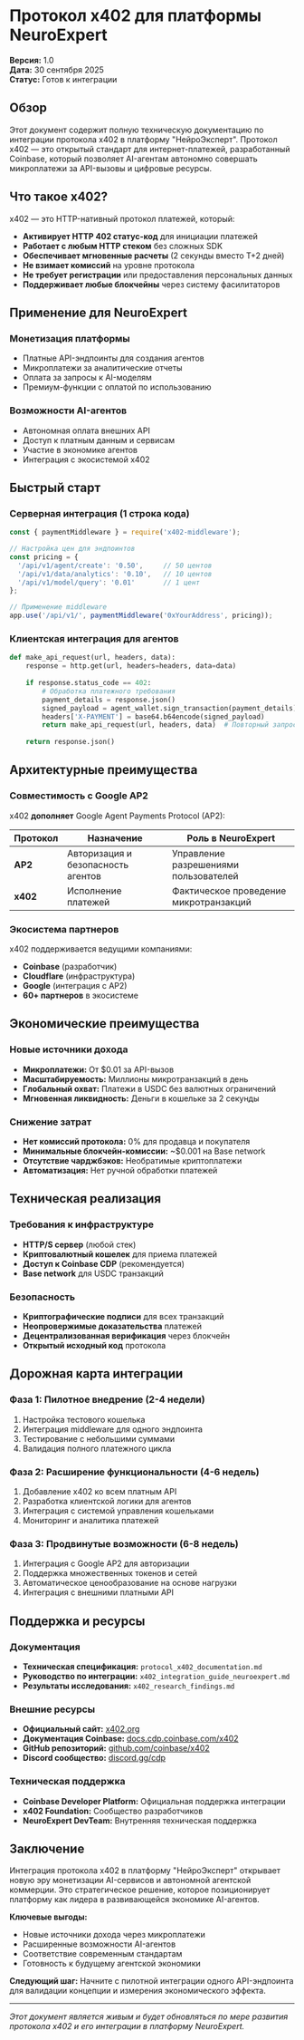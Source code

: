 # Протокол x402 для платформы NeuroExpert

**Версия:** 1.0  
**Дата:** 30 сентября 2025  
**Статус:** Готов к интеграции

## Обзор

Этот документ содержит полную техническую документацию по интеграции протокола x402 в платформу "НейроЭксперт". Протокол x402 — это открытый стандарт для интернет-платежей, разработанный Coinbase, который позволяет AI-агентам автономно совершать микроплатежи за API-вызовы и цифровые ресурсы.

## Что такое x402?

x402 — это HTTP-нативный протокол платежей, который:

- **Активирует HTTP 402 статус-код** для инициации платежей
- **Работает с любым HTTP стеком** без сложных SDK
- **Обеспечивает мгновенные расчеты** (2 секунды вместо T+2 дней)
- **Не взимает комиссий** на уровне протокола
- **Не требует регистрации** или предоставления персональных данных
- **Поддерживает любые блокчейны** через систему фасилитаторов

## Применение для NeuroExpert

### Монетизация платформы
- Платные API-эндпоинты для создания агентов
- Микроплатежи за аналитические отчеты
- Оплата за запросы к AI-моделям
- Премиум-функции с оплатой по использованию

### Возможности AI-агентов
- Автономная оплата внешних API
- Доступ к платным данным и сервисам
- Участие в экономике агентов
- Интеграция с экосистемой x402

## Быстрый старт

### Серверная интеграция (1 строка кода)

```javascript
const { paymentMiddleware } = require('x402-middleware');

// Настройка цен для эндпоинтов
const pricing = {
  '/api/v1/agent/create': '0.50',     // 50 центов
  '/api/v1/data/analytics': '0.10',   // 10 центов
  '/api/v1/model/query': '0.01'       // 1 цент
};

// Применение middleware
app.use('/api/v1/', paymentMiddleware('0xYourAddress', pricing));
```

### Клиентская интеграция для агентов

```python
def make_api_request(url, headers, data):
    response = http.get(url, headers=headers, data=data)
    
    if response.status_code == 402:
        # Обработка платежного требования
        payment_details = response.json()
        signed_payload = agent_wallet.sign_transaction(payment_details)
        headers['X-PAYMENT'] = base64.b64encode(signed_payload)
        return make_api_request(url, headers, data)  # Повторный запрос
    
    return response.json()
```

## Архитектурные преимущества

### Совместимость с Google AP2

x402 **дополняет** Google Agent Payments Protocol (AP2):

| Протокол | Назначение | Роль в NeuroExpert |
|----------|------------|-------------------|
| **AP2** | Авторизация и безопасность агентов | Управление разрешениями пользователей |
| **x402** | Исполнение платежей | Фактическое проведение микротранзакций |

### Экосистема партнеров

x402 поддерживается ведущими компаниями:
- **Coinbase** (разработчик)
- **Cloudflare** (инфраструктура)
- **Google** (интеграция с AP2)
- **60+ партнеров** в экосистеме

## Экономические преимущества

### Новые источники дохода
- **Микроплатежи:** От $0.01 за API-вызов
- **Масштабируемость:** Миллионы микротранзакций в день
- **Глобальный охват:** Платежи в USDC без валютных ограничений
- **Мгновенная ликвидность:** Деньги в кошельке за 2 секунды

### Снижение затрат
- **Нет комиссий протокола:** 0% для продавца и покупателя
- **Минимальные блокчейн-комиссии:** ~$0.001 на Base network
- **Отсутствие чарджбэков:** Необратимые криптоплатежи
- **Автоматизация:** Нет ручной обработки платежей

## Техническая реализация

### Требования к инфраструктуре
- **HTTP/S сервер** (любой стек)
- **Криптовалютный кошелек** для приема платежей
- **Доступ к Coinbase CDP** (рекомендуется)
- **Base network** для USDC транзакций

### Безопасность
- **Криптографические подписи** для всех транзакций
- **Неопровержимые доказательства** платежей
- **Децентрализованная верификация** через блокчейн
- **Открытый исходный код** протокола

## Дорожная карта интеграции

### Фаза 1: Пилотное внедрение (2-4 недели)
1. Настройка тестового кошелька
2. Интеграция middleware для одного эндпоинта
3. Тестирование с небольшими суммами
4. Валидация полного платежного цикла

### Фаза 2: Расширение функциональности (4-6 недель)
1. Добавление x402 ко всем платным API
2. Разработка клиентской логики для агентов
3. Интеграция с системой управления кошельками
4. Мониторинг и аналитика платежей

### Фаза 3: Продвинутые возможности (6-8 недель)
1. Интеграция с Google AP2 для авторизации
2. Поддержка множественных токенов и сетей
3. Автоматическое ценообразование на основе нагрузки
4. Интеграция с внешними платными API

## Поддержка и ресурсы

### Документация
- **Техническая спецификация:** `protocol_x402_documentation.md`
- **Руководство по интеграции:** `x402_integration_guide_neuroexpert.md`
- **Результаты исследования:** `x402_research_findings.md`

### Внешние ресурсы
- **Официальный сайт:** [x402.org](https://www.x402.org/)
- **Документация Coinbase:** [docs.cdp.coinbase.com/x402](https://docs.cdp.coinbase.com/x402/docs/welcome)
- **GitHub репозиторий:** [github.com/coinbase/x402](https://github.com/coinbase/x402)
- **Discord сообщество:** [discord.gg/cdp](https://discord.gg/invite/cdp)

### Техническая поддержка
- **Coinbase Developer Platform:** Официальная поддержка интеграции
- **x402 Foundation:** Сообщество разработчиков
- **NeuroExpert DevTeam:** Внутренняя техническая поддержка

## Заключение

Интеграция протокола x402 в платформу "НейроЭксперт" открывает новую эру монетизации AI-сервисов и автономной агентской коммерции. Это стратегическое решение, которое позиционирует платформу как лидера в развивающейся экономике AI-агентов.

**Ключевые выгоды:**
- Новые источники дохода через микроплатежи
- Расширенные возможности AI-агентов
- Соответствие современным стандартам
- Готовность к будущему агентской экономики

**Следующий шаг:** Начните с пилотной интеграции одного API-эндпоинта для валидации концепции и измерения экономического эффекта.

---

*Этот документ является живым и будет обновляться по мере развития протокола x402 и его интеграции в платформу NeuroExpert.*
